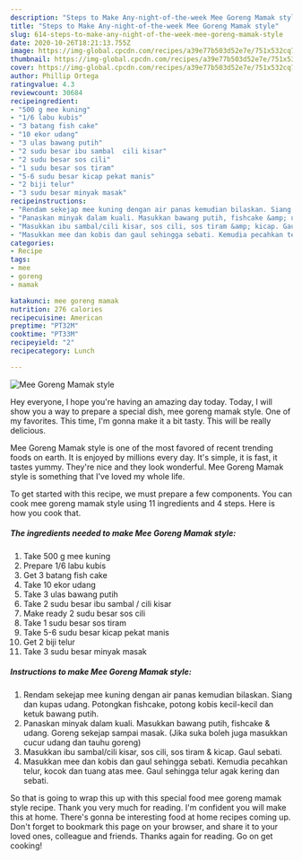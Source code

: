 ```yaml
---
description: "Steps to Make Any-night-of-the-week Mee Goreng Mamak style"
title: "Steps to Make Any-night-of-the-week Mee Goreng Mamak style"
slug: 614-steps-to-make-any-night-of-the-week-mee-goreng-mamak-style
date: 2020-10-26T18:21:13.755Z
image: https://img-global.cpcdn.com/recipes/a39e77b503d52e7e/751x532cq70/mee-goreng-mamak-style-resipi-foto-utama.jpg
thumbnail: https://img-global.cpcdn.com/recipes/a39e77b503d52e7e/751x532cq70/mee-goreng-mamak-style-resipi-foto-utama.jpg
cover: https://img-global.cpcdn.com/recipes/a39e77b503d52e7e/751x532cq70/mee-goreng-mamak-style-resipi-foto-utama.jpg
author: Phillip Ortega
ratingvalue: 4.3
reviewcount: 30684
recipeingredient:
- "500 g mee kuning"
- "1/6 labu kubis"
- "3 batang fish cake"
- "10 ekor udang"
- "3 ulas bawang putih"
- "2 sudu besar ibu sambal  cili kisar"
- "2 sudu besar sos cili"
- "1 sudu besar sos tiram"
- "5-6 sudu besar kicap pekat manis"
- "2 biji telur"
- "3 sudu besar minyak masak"
recipeinstructions:
- "Rendam sekejap mee kuning dengan air panas kemudian bilaskan. Siang dan kupas udang. Potongkan fishcake, potong kobis kecil-kecil dan ketuk bawang putih."
- "Panaskan minyak dalam kuali. Masukkan bawang putih, fishcake &amp; udang. Goreng sekejap sampai masak. (Jika suka boleh juga masukkan cucur udang dan tauhu goreng)"
- "Masukkan ibu sambal/cili kisar, sos cili, sos tiram &amp; kicap. Gaul sebati."
- "Masukkan mee dan kobis dan gaul sehingga sebati. Kemudia pecahkan telur, kocok dan tuang atas mee. Gaul sehingga telur agak kering dan sebati."
categories:
- Recipe
tags:
- mee
- goreng
- mamak

katakunci: mee goreng mamak 
nutrition: 276 calories
recipecuisine: American
preptime: "PT32M"
cooktime: "PT33M"
recipeyield: "2"
recipecategory: Lunch

---
```



![Mee Goreng Mamak style](https://img-global.cpcdn.com/recipes/a39e77b503d52e7e/751x532cq70/mee-goreng-mamak-style-resipi-foto-utama.jpg)

Hey everyone, I hope you're having an amazing day today. Today, I will show you a way to prepare a special dish, mee goreng mamak style. One of my favorites. This time, I'm gonna make it a bit tasty. This will be really delicious.



Mee Goreng Mamak style is one of the most favored of recent trending foods on earth. It is enjoyed by millions every day. It's simple, it is fast, it tastes yummy. They're nice and they look wonderful. Mee Goreng Mamak style is something that I've loved my whole life.


To get started with this recipe, we must prepare a few components. You can cook mee goreng mamak style using 11 ingredients and 4 steps. Here is how you cook that.

<!--inarticleads1-->

##### The ingredients needed to make Mee Goreng Mamak style:

1. Take 500 g mee kuning
1. Prepare 1/6 labu kubis
1. Get 3 batang fish cake
1. Take 10 ekor udang
1. Take 3 ulas bawang putih
1. Take 2 sudu besar ibu sambal / cili kisar
1. Make ready 2 sudu besar sos cili
1. Take 1 sudu besar sos tiram
1. Take 5-6 sudu besar kicap pekat manis
1. Get 2 biji telur
1. Take 3 sudu besar minyak masak




<!--inarticleads2-->

##### Instructions to make Mee Goreng Mamak style:

1. Rendam sekejap mee kuning dengan air panas kemudian bilaskan. Siang dan kupas udang. Potongkan fishcake, potong kobis kecil-kecil dan ketuk bawang putih.
1. Panaskan minyak dalam kuali. Masukkan bawang putih, fishcake &amp; udang. Goreng sekejap sampai masak. (Jika suka boleh juga masukkan cucur udang dan tauhu goreng)
1. Masukkan ibu sambal/cili kisar, sos cili, sos tiram &amp; kicap. Gaul sebati.
1. Masukkan mee dan kobis dan gaul sehingga sebati. Kemudia pecahkan telur, kocok dan tuang atas mee. Gaul sehingga telur agak kering dan sebati.




So that is going to wrap this up with this special food mee goreng mamak style recipe. Thank you very much for reading. I'm confident you will make this at home. There's gonna be interesting food at home recipes coming up. Don't forget to bookmark this page on your browser, and share it to your loved ones, colleague and friends. Thanks again for reading. Go on get cooking!
